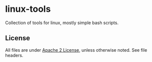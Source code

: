 # linux-tools

Collection of tools for linux, mostly simple bash scripts.

## License

All files are under [Apache 2 License](LICENSE), unless otherwise noted.
See file headers.
